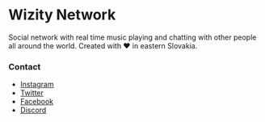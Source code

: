 # Wizity Network
Social network with real time music playing and chatting with other people all around the world. Created with ❤ in eastern Slovakia.

### Contact
* [Instagram](https://instagram.com/wizitynet)
* [Twitter](https://twitter.com/wizitynet)
* [Facebook](https://facebook.com/wizitynet)
* [Discord](https://discordapp.com/invite/wizitynet)
